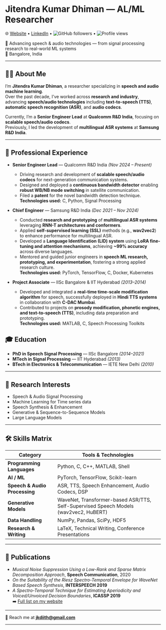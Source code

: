 # Jitendra Kumar Dhiman — AL/ML Researcher  

🌐 [Website](https://jitendradhiman.github.io/) • [LinkedIn](https://www.linkedin.com/in/YOUR-LINK) • ![GitHub followers](https://img.shields.io/github/followers/Jitendradhiman?label=Follow&style=social) • ![Profile views](https://komarev.com/ghpvc/?username=Jitendradhiman&color=blue)  

🚀 Advancing speech & audio technologies — from signal processing research to real-world ML systems  
📍 Bangalore, India

---

## 👨‍💻 About Me  

I’m **Jitendra Kumar Dhiman**, a researcher specializing in **speech and audio machine learning**.  
Over the past decade, I’ve worked across **research and industry**, advancing **speech/audio technologies** including **text-to-speech (TTS)**, **automatic speech recognition (ASR)**, and **audio codecs**.  

Currently, I’m a **Senior Engineer Lead** at **Qualcomm R&D India**, focusing on **scalable speech/audio codecs**.  
Previously, I led the development of **multilingual ASR systems** at **Samsung R&D India**.  

---

## 💼 Professional Experience  

- **Senior Engineer Lead** — Qualcomm R&D India *(Nov 2024 – Present)*  
  - Driving research and development of **scalable speech/audio codecs** for next-generation communication systems.  
  - Designed and deployed a **continuous bandwidth detector** enabling **robust WB/NB mode switching** in satellite communication.  
  - Filed a **patent** for the novel bandwidth detection technique.  
  **Technologies used:** C, Python, Signal Processing  

- **Chief Engineer** — Samsung R&D India *(Dec 2021 – Nov 2024)*  
  - Conducted **research and prototyping** of **multilingual ASR systems** leveraging **RNN-T architectures and conformers**.  
  - Applied **self-supervised learning (SSL)** methods (e.g., **wav2vec2**) to enhance performance for multilingual ASR.  
  - Developed a **Language Identification (LID) system** using **LoRA fine-tuning and attention mechanisms**, achieving **~99% accuracy** across diverse languages.  
  - Mentored and guided junior engineers in **speech ML research, prototyping, and experimentation**, fostering a strong applied research culture.  
  **Technologies used:** PyTorch, TensorFlow, C, Docker, Kubernetes  

- **Project Associate** — IISc Bangalore & IIT Hyderabad *(2013–2014)*  
  - Developed and integrated a **real-time time-scale modification algorithm** for speech, successfully deployed in **Hindi TTS systems** in collaboration with **C-DAC Mumbai**.  
  - Contributed to projects on **prosody modification, phonetic engines, and text-to-speech (TTS)**, including data preparation and prototyping.  
  **Technologies used:** MATLAB, C, Speech Processing Toolkits  

## 🎓 Education  

- **PhD in Speech Signal Processing** — IISc Bangalore *(2014–2021)*  
- **MTech in Signal Processing** — IIT Hyderabad *(2013)*  
- **BTech in Electronics & Telecommunication** — IETE New Delhi *(2010)*  

---

## 🔬 Research Interests  

- Speech & Audio Signal Processing  
- Machine Learning for Time series data
- Speech Synthesis & Enhancement
- Generative & Sequence-to-Sequence Models
- Large Language Models

---

## 🛠 Skills Matrix  

| Category | Tools & Technologies |
|----------|-----------------------|
| **Programming Languages** | Python, C, C++, MATLAB, Shell |
| **AI / ML** | PyTorch, TensorFlow, Scikit-learn |
| **Speech & Audio Processing** | ASR, TTS, Speech Enhancement, Audio Codecs, DSP |
| **Generative Models** | WaveNet, Transformer-based ASR/TTS, Self-Supervised Speech Models (wav2vec2, HuBERT) |
| **Data Handling** | NumPy, Pandas, SciPy, HDF5 |
| **Research & Writing** | LaTeX, Technical Writing, Conference Presentations |

<!-- | **Edge / Deployment** | Docker | -->
<!-- | **Optimization / Performance** | Quantization, Pruning, Knowledge Distillation, Low-Latency Inference | -->

---

## 📄 Publications  

- *Musical Noise Suppression Using a Low-Rank and Sparse Matrix Decomposition Approach*, **Speech Communication**, 2020  
- *On the Suitability of the Riesz Spectro-Temporal Envelope for WaveNet Based Speech Synthesis*, **INTERSPEECH 2019**  
- *A Spectro-Temporal Technique for Estimating Aperiodicity and Voiced/Unvoiced Decision Boundaries*, **ICASSP 2019**  
➡️ [Full list on my website](https://jitendradhiman.github.io/)  

---

📧 Reach me at **jkdiith@gmail.com**  

---